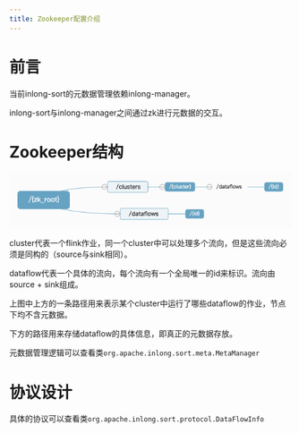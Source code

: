 ```yaml
---
title: Zookeeper配置介绍
---
```


# 前言
当前inlong-sort的元数据管理依赖inlong-manager。

inlong-sort与inlong-manager之间通过zk进行元数据的交互。

# Zookeeper结构

![img.png](img.png)

cluster代表一个flink作业，同一个cluster中可以处理多个流向，但是这些流向必须是同构的（source与sink相同）。

dataflow代表一个具体的流向，每个流向有一个全局唯一的id来标识。流向由source + sink组成。

上图中上方的一条路径用来表示某个cluster中运行了哪些dataflow的作业，节点下均不含元数据。

下方的路径用来存储dataflow的具体信息，即真正的元数据存放。

元数据管理逻辑可以查看类`org.apache.inlong.sort.meta.MetaManager`

# 协议设计
具体的协议可以查看类`org.apache.inlong.sort.protocol.DataFlowInfo`